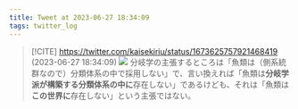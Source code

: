 ```yaml
---
title: Tweet at 2023-06-27 18:34:09
tags: twitter_log
---
```


> [!CITE] https://twitter.com/kaisekiriu/status/1673625757921468419 (2023-06-27 18:34:09)
> ![](https://twitter.com/kaisekiriu/status/1673625757921468419)
> 分岐学の主張するところは「魚類は（側系統群なので）分類体系の中で採用しない」で、言い換えれば「魚類は**分岐学派が構築する分類体系の中に**存在しない」であるけども、それは「魚類は**この世界に**存在しない」という主張ではない。
